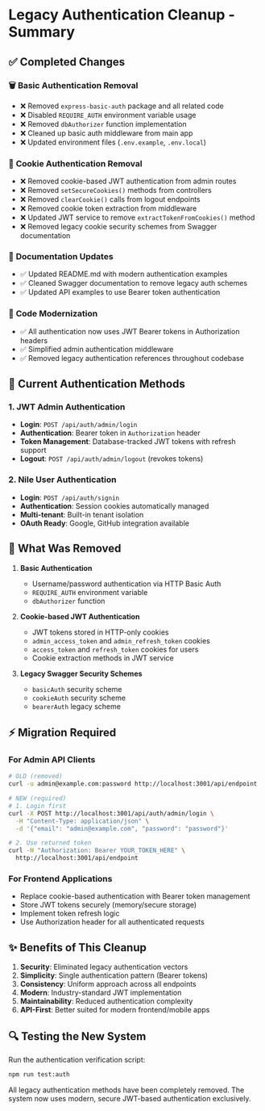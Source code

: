 # Legacy Authentication Cleanup - Summary

## ✅ Completed Changes

### 🗑️ **Basic Authentication Removal**
- ❌ Removed `express-basic-auth` package and all related code
- ❌ Disabled `REQUIRE_AUTH` environment variable usage
- ❌ Removed `dbAuthorizer` function implementation
- ❌ Cleaned up basic auth middleware from main app
- ❌ Updated environment files (`.env.example`, `.env.local`)

### 🍪 **Cookie Authentication Removal**
- ❌ Removed cookie-based JWT authentication from admin routes
- ❌ Removed `setSecureCookies()` methods from controllers
- ❌ Removed `clearCookie()` calls from logout endpoints
- ❌ Removed cookie token extraction from middleware
- ❌ Updated JWT service to remove `extractTokenFromCookies()` method
- ❌ Removed legacy cookie security schemes from Swagger documentation

### 📝 **Documentation Updates**
- ✅ Updated README.md with modern authentication examples
- ✅ Cleaned Swagger documentation to remove legacy auth schemes
- ✅ Updated API examples to use Bearer token authentication

### 🔧 **Code Modernization**
- ✅ All authentication now uses JWT Bearer tokens in Authorization headers
- ✅ Simplified admin authentication middleware
- ✅ Removed legacy authentication references throughout codebase

## 🔐 **Current Authentication Methods**

### 1. **JWT Admin Authentication** 
- **Login**: `POST /api/auth/admin/login`
- **Authentication**: Bearer token in `Authorization` header
- **Token Management**: Database-tracked JWT tokens with refresh support
- **Logout**: `POST /api/auth/admin/logout` (revokes tokens)

### 2. **Nile User Authentication**
- **Login**: `POST /api/auth/signin`
- **Authentication**: Session cookies automatically managed
- **Multi-tenant**: Built-in tenant isolation
- **OAuth Ready**: Google, GitHub integration available

## 🚫 **What Was Removed**

1. **Basic Authentication**
   - Username/password authentication via HTTP Basic Auth
   - `REQUIRE_AUTH` environment variable
   - `dbAuthorizer` function

2. **Cookie-based JWT Authentication**
   - JWT tokens stored in HTTP-only cookies
   - `admin_access_token` and `admin_refresh_token` cookies
   - `access_token` and `refresh_token` cookies for users
   - Cookie extraction methods in JWT service

3. **Legacy Swagger Security Schemes**
   - `basicAuth` security scheme
   - `cookieAuth` security scheme
   - `bearerAuth` legacy scheme

## ⚡ **Migration Required**

### **For Admin API Clients**
```bash
# OLD (removed)
curl -u admin@example.com:password http://localhost:3001/api/endpoint

# NEW (required)
# 1. Login first
curl -X POST http://localhost:3001/api/auth/admin/login \
  -H "Content-Type: application/json" \
  -d '{"email": "admin@example.com", "password": "password"}'

# 2. Use returned token
curl -H "Authorization: Bearer YOUR_TOKEN_HERE" \
  http://localhost:3001/api/endpoint
```

### **For Frontend Applications**
- Replace cookie-based authentication with Bearer token management
- Store JWT tokens securely (memory/secure storage)
- Implement token refresh logic
- Use Authorization header for all authenticated requests

## ✨ **Benefits of This Cleanup**

1. **Security**: Eliminated legacy authentication vectors
2. **Simplicity**: Single authentication pattern (Bearer tokens)
3. **Consistency**: Uniform approach across all endpoints
4. **Modern**: Industry-standard JWT implementation
5. **Maintainability**: Reduced authentication complexity
6. **API-First**: Better suited for modern frontend/mobile apps

## 🔍 **Testing the New System**

Run the authentication verification script:
```bash
npm run test:auth
```

All legacy authentication methods have been completely removed. The system now uses modern, secure JWT-based authentication exclusively.
